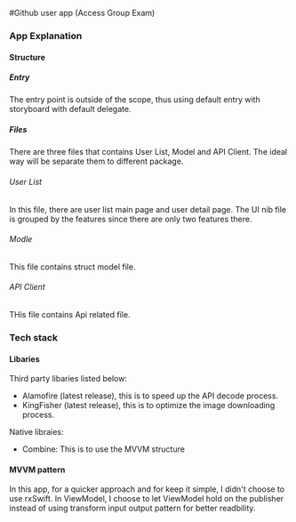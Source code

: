 #Github user app (Access Group Exam)

### App Explanation
#### Structure
##### Entry
The entry point is outside of the scope, thus using default entry with storyboard with default delegate.
##### Files
There are three files that contains User List, Model and API Client. The ideal way will be separate them to different package.
###### User List
In this file, there are user list main page and user detail page. The UI nib file is grouped by the features since there are only two features there.
###### Modle
This file contains struct model file.
###### API Client
THis file contains Api related file.

### Tech stack
#### Libaries
Third party libaries listed below:

- Alamofire (latest release), this is to speed up the API decode process.
- KingFisher (latest release), this is to optimize the image downloading process.


Native libraies:

- Combine: This is to use the MVVM structure

#### MVVM pattern
In this app, for a quicker approach and for keep it simple, I didn't choose to use rxSwift. In ViewModel, I choose to let ViewModel hold on the publisher instead of using transform input output pattern for better readbility. 